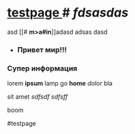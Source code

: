 # [testpage ](http://google.com) # _fdsasdas_
asd [[# __m>a#in__]]adasd adsas dasd

- ### Привет мир!!!

### Супер информация
lorem __ipsum__ lamp go __home__
_dolor_ bla

sit amet _sdfsdf
sdfsff_




boom

#testpage